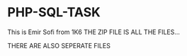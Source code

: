 # PHP-SQL-TASK

This is Emir Sofi from 1K6
THE ZIP FILE IS ALL THE FILES...

THERE ARE ALSO SEPERATE FILES
